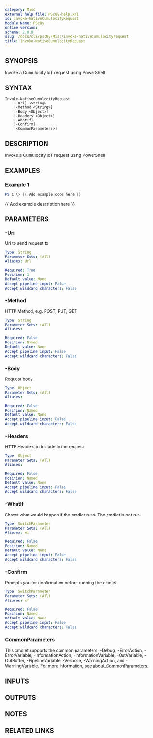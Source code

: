 ```yaml
---
category: Misc
external help file: PSc8y-help.xml
id: Invoke-NativeCumulocityRequest
Module Name: PSc8y
online version:
schema: 2.0.0
slug: /docs/cli/psc8y/Misc/invoke-nativecumulocityrequest
title: Invoke-NativeCumulocityRequest
---
```




## SYNOPSIS
Invoke a Cumulocity IoT request using PowerShell

## SYNTAX

```
Invoke-NativeCumulocityRequest
	[-Uri] <String>
	[-Method <String>]
	[-Body <Object>]
	[-Headers <Object>]
	[-WhatIf]
	[-Confirm]
	[<CommonParameters>]
```

## DESCRIPTION
Invoke a Cumulocity IoT request using PowerShell

## EXAMPLES

### Example 1
```powershell
PS C:\> {{ Add example code here }}
```

{{ Add example description here }}

## PARAMETERS

### -Uri
Uri to send request to

```yaml
Type: String
Parameter Sets: (All)
Aliases: Url

Required: True
Position: 1
Default value: None
Accept pipeline input: False
Accept wildcard characters: False
```

### -Method
HTTP Method, e.g.
POST, PUT, GET

```yaml
Type: String
Parameter Sets: (All)
Aliases:

Required: False
Position: Named
Default value: None
Accept pipeline input: False
Accept wildcard characters: False
```

### -Body
Request body

```yaml
Type: Object
Parameter Sets: (All)
Aliases:

Required: False
Position: Named
Default value: None
Accept pipeline input: False
Accept wildcard characters: False
```

### -Headers
HTTP Headers to include in the request

```yaml
Type: Object
Parameter Sets: (All)
Aliases:

Required: False
Position: Named
Default value: None
Accept pipeline input: False
Accept wildcard characters: False
```

### -WhatIf
Shows what would happen if the cmdlet runs.
The cmdlet is not run.

```yaml
Type: SwitchParameter
Parameter Sets: (All)
Aliases: wi

Required: False
Position: Named
Default value: None
Accept pipeline input: False
Accept wildcard characters: False
```

### -Confirm
Prompts you for confirmation before running the cmdlet.

```yaml
Type: SwitchParameter
Parameter Sets: (All)
Aliases: cf

Required: False
Position: Named
Default value: None
Accept pipeline input: False
Accept wildcard characters: False
```

### CommonParameters
This cmdlet supports the common parameters: -Debug, -ErrorAction, -ErrorVariable, -InformationAction, -InformationVariable, -OutVariable, -OutBuffer, -PipelineVariable, -Verbose, -WarningAction, and -WarningVariable. For more information, see [about_CommonParameters](http://go.microsoft.com/fwlink/?LinkID=113216).

## INPUTS

## OUTPUTS

## NOTES

## RELATED LINKS
